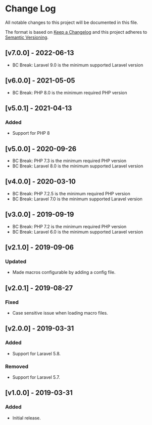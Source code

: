 # Change Log

All notable changes to this project will be documented in this file.

The format is based on [Keep a Changelog](http://keepachangelog.com/) and this project adheres to [Semantic Versioning](http://semver.org/).

## [v7.0.0] - 2022-06-13

- BC Break: Laravel 9.0 is the minimum supported Laravel version

## [v6.0.0] - 2021-05-05

- BC Break: PHP 8.0 is the minimum required PHP version

## [v5.0.1] - 2021-04-13

### Added

- Support for PHP 8

## [v5.0.0] - 2020-09-26

- BC Break: PHP 7.3 is the minimum required PHP version
- BC Break: Laravel 8.0 is the minimum supported Laravel version

## [v4.0.0] - 2020-03-10

- BC Break: PHP 7.2.5 is the minimum required PHP version
- BC Break: Laravel 7.0 is the minimum supported Laravel version

## [v3.0.0] - 2019-09-19

- BC Break: PHP 7.2 is the minimum required PHP version
- BC Break: Laravel 6.0 is the minimum supported Laravel version

## [v2.1.0] - 2019-09-06

### Updated

- Made macros configurable by adding a config file.

## [v2.0.1] - 2019-08-27

### Fixed

- Case sensitive issue when loading macro files.

## [v2.0.0] - 2019-03-31

### Added

- Support for Laravel 5.8.

### Removed

- Support for Laravel 5.7.

## [v1.0.0] - 2019-03-31

### Added

- Initial release.
